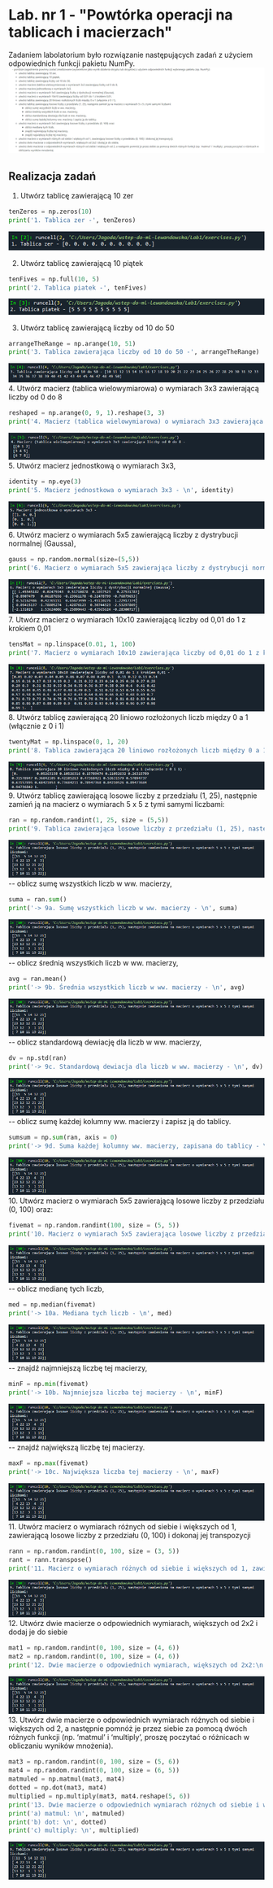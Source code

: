 # Lab. nr 1 - "Powtórka operacji na tablicach i macierzach"

Zadaniem labolatorium było rozwiązanie następujących zadań z użyciem odpowiednich funkcji pakietu NumPy.
![](https://github.com/jagodalewandowska/wstep-do-ml-lewandowska/blob/main/Lab1/screenshots/Screenshot_1.png?raw=true)

## Realizacja zadań
1. Utwórz tablicę zawierającą 10 zer
```python
tenZeros = np.zeros(10)
print('1. Tablica zer -', tenZeros)
```
![](https://github.com/jagodalewandowska/wstep-do-ml-lewandowska/blob/main/Lab1/screenshots/Screenshot_2.png?raw=true)

2. Utwórz tablicę zawierającą 10 piątek
```python
tenFives = np.full(10, 5)
print('2. Tablica piatek -', tenFives)
```
![](https://github.com/jagodalewandowska/wstep-do-ml-lewandowska/blob/main/Lab1/screenshots/Screenshot_3.png?raw=true)

3. Utwórz tablicę zawierającą liczby od 10 do 50
```python
arrangeTheRange = np.arange(10, 51)
print('3. Tablica zawierająca liczby od 10 do 50 -', arrangeTheRange)
```
![](https://github.com/jagodalewandowska/wstep-do-ml-lewandowska/blob/main/Lab1/screenshots/Screenshot_4.png?raw=true)
4. Utwórz macierz (tablica wielowymiarowa) o wymiarach 3x3 zawierającą liczby od 0 do 8
```python
reshaped = np.arange(0, 9, 1).reshape(3, 3)
print('4. Macierz (tablica wielowymiarowa) o wymiarach 3x3 zawierająca liczby od 0 do 8 - \n', reshaped)
```
![](https://github.com/jagodalewandowska/wstep-do-ml-lewandowska/blob/main/Lab1/screenshots/Screenshot_5.png?raw=true)
5. Utwórz macierz jednostkową o wymiarach 3x3,
```python
identity = np.eye(3)
print('5. Macierz jednostkowa o wymiarach 3x3 - \n', identity)
```
![](https://github.com/jagodalewandowska/wstep-do-ml-lewandowska/blob/main/Lab1/screenshots/Screenshot_6.png?raw=true)
6. Utwórz macierz o wymiarach 5x5 zawierającą liczby z dystrybucji normalnej (Gaussa),
```python
gauss = np.random.normal(size=(5,5))
print('6. Macierz o wymiarach 5x5 zawierająca liczby z dystrybucji normalnej (Gaussa) - \n', gauss)
```
![](https://github.com/jagodalewandowska/wstep-do-ml-lewandowska/blob/main/Lab1/screenshots/Screenshot_7.png?raw=true)
7. Utwórz macierz o wymiarach 10x10 zawierającą liczby od 0,01 do 1 z krokiem 0,01
```python
tensMat = np.linspace(0.01, 1, 100)
print('7. Macierz o wymiarach 10x10 zawierająca liczby od 0,01 do 1 z krokiem 0,01 - \n', tensMat)
```
![](https://github.com/jagodalewandowska/wstep-do-ml-lewandowska/blob/main/Lab1/screenshots/Screenshot_8.png?raw=true)
8. Utwórz tablicę zawierającą 20 liniowo rozłożonych liczb między 0 a 1 (włącznie z 0 i 1)
```python
twentyMat = np.linspace(0, 1, 20)
print('8. Tablica zawierająca 20 liniowo rozłożonych liczb między 0 a 1 (włącznie z 0 i 1) - \n', twentyMat)
```
![](https://github.com/jagodalewandowska/wstep-do-ml-lewandowska/blob/main/Lab1/screenshots/Screenshot_9.png?raw=true)
9. Utwórz tablicę zawierającą losowe liczby z przedziału (1, 25), następnie zamień ją na macierz o wymiarach 5 x 5 z tymi samymi liczbami:
```python
ran = np.random.randint(1, 25, size = (5,5))
print('9. Tablica zawierająca losowe liczby z przedziału (1, 25), następnie zamieniona na macierz o wymiarach 5 x 5 z tymi samymi liczbami: \n', ran)
```
![](https://github.com/jagodalewandowska/wstep-do-ml-lewandowska/blob/main/Lab1/screenshots/Screenshot_10.png?raw=true)
-- oblicz sumę wszystkich liczb w ww. macierzy,
```python
suma = ran.sum()
print('-> 9a. Sumę wszystkich liczb w ww. macierzy - \n', suma)
```
![](https://github.com/jagodalewandowska/wstep-do-ml-lewandowska/blob/main/Lab1/screenshots/Screenshot_10.png?raw=true)
-- oblicz średnią wszystkich liczb w ww. macierzy,
```python
avg = ran.mean()
print('-> 9b. Średnia wszystkich liczb w ww. macierzy - \n', avg)
```
![](https://github.com/jagodalewandowska/wstep-do-ml-lewandowska/blob/main/Lab1/screenshots/Screenshot_10.png?raw=true)
-- oblicz standardową dewiację dla liczb w ww. macierzy,
```python
dv = np.std(ran)
print('-> 9c. Standardową dewiacja dla liczb w ww. macierzy - \n', dv)
```
![](https://github.com/jagodalewandowska/wstep-do-ml-lewandowska/blob/main/Lab1/screenshots/Screenshot_10.png?raw=true)
-- oblicz sumę każdej kolumny ww. macierzy i zapisz ją do tablicy.
```python
sumsum = np.sum(ran, axis = 0)
print('-> 9d. Suma każdej kolumny ww. macierzy, zapisana do tablicy - \n', sumsum)
```
![](https://github.com/jagodalewandowska/wstep-do-ml-lewandowska/blob/main/Lab1/screenshots/Screenshot_10.png?raw=true)
10. Utwórz macierz o wymiarach 5x5 zawierającą losowe liczby z przedziału (0, 100) oraz:
```python
fivemat = np.random.randint(100, size = (5, 5))
print('10. Macierz o wymiarach 5x5 zawierająca losowe liczby z przedziału (0, 100)  - \n', fivemat)
```
![](https://github.com/jagodalewandowska/wstep-do-ml-lewandowska/blob/main/Lab1/screenshots/Screenshot_10.png?raw=true)
-- oblicz medianę tych liczb,
```python
med = np.median(fivemat)
print('-> 10a. Mediana tych liczb - \n', med)
```
![](https://github.com/jagodalewandowska/wstep-do-ml-lewandowska/blob/main/Lab1/screenshots/Screenshot_10.png?raw=true)
-- znajdź najmniejszą liczbę tej macierzy,
```python
minF = np.min(fivemat)
print('-> 10b. Najmniejsza liczba tej macierzy - \n', minF)
```
![](https://github.com/jagodalewandowska/wstep-do-ml-lewandowska/blob/main/Lab1/screenshots/Screenshot_10.png?raw=true)
-- znajdź największą liczbę tej macierzy.
```python
maxF = np.max(fivemat)
print('-> 10c. Największa liczba tej macierzy - \n', maxF)
```
![](https://github.com/jagodalewandowska/wstep-do-ml-lewandowska/blob/main/Lab1/screenshots/Screenshot_10.png?raw=true)
11. Utwórz macierz o wymiarach różnych od siebie i większych od 1, zawierającą losowe liczby z przedziału (0, 100) i dokonaj jej transpozycji
```python
rann = np.random.randint(0, 100, size = (3, 5))
rant = rann.transpose()
print('11. Macierz o wymiarach różnych od siebie i większych od 1, zawierająca losowe liczby z przedziału (0, 100): \n', rann, '\n\n po transpozycji: \n', rant)
```
![](https://github.com/jagodalewandowska/wstep-do-ml-lewandowska/blob/main/Lab1/screenshots/Screenshot_10.png?raw=true)
12. Utwórz dwie macierze o odpowiednich wymiarach, większych od 2x2 i dodaj je do siebie
```python
mat1 = np.random.randint(0, 100, size = (4, 6))
mat2 = np.random.randint(0, 100, size = (4, 6))
print('12. Dwie macierze o odpowiednich wymiarach, większych od 2x2:\n', mat1, '\n oraz \n', mat2, '\n\n po dodaniu do siebie: \n', mat1 + mat2)
```
![](https://github.com/jagodalewandowska/wstep-do-ml-lewandowska/blob/main/Lab1/screenshots/Screenshot_10.png?raw=true)
13. Utwórz dwie macierze o odpowiednich wymiarach różnych od siebie i większych od 2, a następnie pomnóż je przez siebie za pomocą dwóch różnych funkcji (np. ‘matmul’ i ‘multiply’, proszę poczytać o różnicach w obliczaniu wyników mnożenia).
```python
mat3 = np.random.randint(0, 100, size = (5, 6))
mat4 = np.random.randint(0, 100, size = (6, 5))
matmuled = np.matmul(mat3, mat4)
dotted = np.dot(mat3, mat4)
multiplied = np.multiply(mat3, mat4.reshape(5, 6))
print('13. Dwie macierze o odpowiednich wymiarach różnych od siebie i większych od 2, następnie pomnożone przez siebie za pomocą dwóch różnych funkcji. \n')
print('a) matmul: \n', matmuled)
print('b) dot: \n', dotted)
print('c) multiply: \n', multiplied)
```
![](https://github.com/jagodalewandowska/wstep-do-ml-lewandowska/blob/main/Lab1/screenshots/Screenshot_10.png?raw=true)